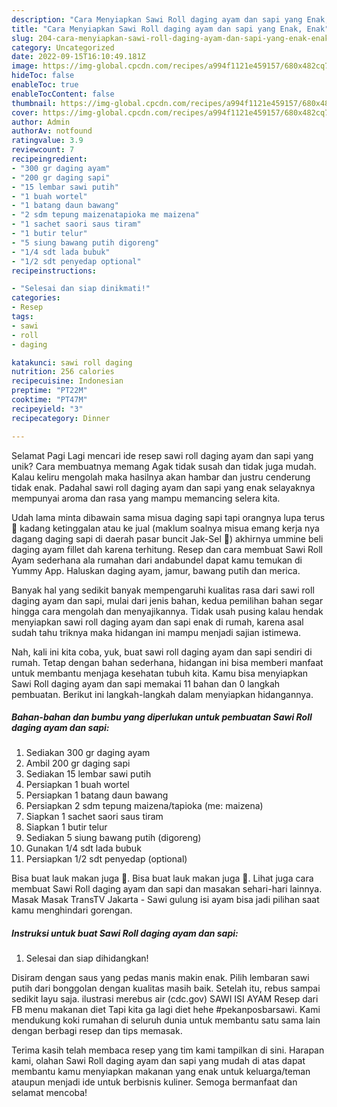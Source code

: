 ```yaml
---
description: "Cara Menyiapkan Sawi Roll daging ayam dan sapi yang Enak, Enak"
title: "Cara Menyiapkan Sawi Roll daging ayam dan sapi yang Enak, Enak"
slug: 204-cara-menyiapkan-sawi-roll-daging-ayam-dan-sapi-yang-enak-enak
category: Uncategorized
date: 2022-09-15T16:10:49.181Z
image: https://img-global.cpcdn.com/recipes/a994f1121e459157/680x482cq70/sawi-roll-daging-ayam-dan-sapi-foto-resep-utama.jpg
hideToc: false
enableToc: true
enableTocContent: false
thumbnail: https://img-global.cpcdn.com/recipes/a994f1121e459157/680x482cq70/sawi-roll-daging-ayam-dan-sapi-foto-resep-utama.jpg
cover: https://img-global.cpcdn.com/recipes/a994f1121e459157/680x482cq70/sawi-roll-daging-ayam-dan-sapi-foto-resep-utama.jpg
author: Admin
authorAv: notfound
ratingvalue: 3.9
reviewcount: 7
recipeingredient:
- "300 gr daging ayam"
- "200 gr daging sapi"
- "15 lembar sawi putih"
- "1 buah wortel"
- "1 batang daun bawang"
- "2 sdm tepung maizenatapioka me maizena"
- "1 sachet saori saus tiram"
- "1 butir telur"
- "5 siung bawang putih digoreng"
- "1/4 sdt lada bubuk"
- "1/2 sdt penyedap optional"
recipeinstructions:

- "Selesai dan siap dinikmati!"
categories:
- Resep
tags:
- sawi
- roll
- daging

katakunci: sawi roll daging 
nutrition: 256 calories
recipecuisine: Indonesian
preptime: "PT22M"
cooktime: "PT47M"
recipeyield: "3"
recipecategory: Dinner

---
```



Selamat Pagi Lagi mencari ide resep sawi roll daging ayam dan sapi yang unik? Cara membuatnya memang Agak tidak susah dan tidak juga mudah. Kalau keliru mengolah maka hasilnya akan hambar dan justru cenderung tidak enak. Padahal sawi roll daging ayam dan sapi yang enak selayaknya mempunyai aroma dan rasa yang mampu memancing selera kita.


Udah lama minta dibawain sama misua daging sapi tapi orangnya lupa terus 🤦 kadang ketinggalan atau ke jual (maklum soalnya misua emang kerja nya dagang daging sapi di daerah pasar buncit Jak-Sel 🤭) akhirnya ummine beli daging ayam fillet dah karena terhitung. Resep dan cara membuat Sawi Roll Ayam sederhana ala rumahan dari andabundel dapat kamu temukan di Yummy App. Haluskan daging ayam, jamur, bawang putih dan merica.

Banyak hal yang sedikit banyak mempengaruhi kualitas rasa dari sawi roll daging ayam dan sapi, mulai dari jenis bahan, kedua pemilihan bahan segar hingga cara mengolah dan menyajikannya. Tidak usah pusing kalau hendak menyiapkan sawi roll daging ayam dan sapi enak di rumah, karena asal sudah tahu triknya maka hidangan ini mampu menjadi sajian istimewa.


Nah, kali ini kita coba, yuk, buat sawi roll daging ayam dan sapi sendiri di rumah. Tetap dengan bahan sederhana, hidangan ini bisa memberi manfaat untuk membantu menjaga kesehatan tubuh kita. Kamu bisa menyiapkan Sawi Roll daging ayam dan sapi memakai 11 bahan dan 0 langkah pembuatan. Berikut ini langkah-langkah dalam menyiapkan hidangannya.

<!--inarticleads1-->

##### Bahan-bahan dan bumbu yang diperlukan untuk pembuatan Sawi Roll daging ayam dan sapi:

1. Sediakan 300 gr daging ayam
1. Ambil 200 gr daging sapi
1. Sediakan 15 lembar sawi putih
1. Persiapkan 1 buah wortel
1. Persiapkan 1 batang daun bawang
1. Persiapkan 2 sdm tepung maizena/tapioka (me: maizena)
1. Siapkan 1 sachet saori saus tiram
1. Siapkan 1 butir telur
1. Sediakan 5 siung bawang putih (digoreng)
1. Gunakan 1/4 sdt lada bubuk
1. Persiapkan 1/2 sdt penyedap (optional)


Bisa buat lauk makan juga 🤤. Bisa buat lauk makan juga 🤤. Lihat juga cara membuat Sawi Roll daging ayam dan sapi dan masakan sehari-hari lainnya. Masak Masak TransTV Jakarta - Sawi gulung isi ayam bisa jadi pilihan saat kamu menghindari gorengan. 

<!--inarticleads2-->

##### Instruksi untuk buat Sawi Roll daging ayam dan sapi:


1. Selesai dan siap dihidangkan!

Disiram dengan saus yang pedas manis makin enak. Pilih lembaran sawi putih dari bonggolan dengan kualitas masih baik. Setelah itu, rebus sampai sedikit layu saja. ilustrasi merebus air (cdc.gov) SAWI ISI AYAM Resep dari FB menu makanan diet Tapi kita ga lagi diet hehe #pekanposbarsawi. Kami mendukung koki rumahan di seluruh dunia untuk membantu satu sama lain dengan berbagi resep dan tips memasak. 

Terima kasih telah membaca resep yang tim kami tampilkan di sini. Harapan kami, olahan Sawi Roll daging ayam dan sapi yang mudah di atas dapat membantu kamu menyiapkan makanan yang enak untuk keluarga/teman ataupun menjadi ide untuk berbisnis kuliner. Semoga bermanfaat dan selamat mencoba!
